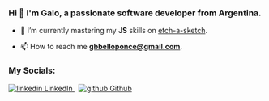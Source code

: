 ### Hi 👋 I'm Galo, a passionate software developer from Argentina.

- 🌱 I’m currently mastering my **JS** skills on [etch-a-sketch](https://github.com/galobponce/etch-a-sketch).

- 📫 How to reach me **gbbelloponce@gmail.com**.

<h3 align="left">My Socials:</h3>
<p align="left">
  <a href="https://www.linkedin.com/in/galo-benjamin-bello-ponce-1957a620b/" target="blank">
    <img src="https://i.stack.imgur.com/gVE0j.png" alt="linkedin"> LinkedIn
  </a>
  &nbsp;
  <a href="https://github.com/galobponce" target="blank">
    <img src="https://i.stack.imgur.com/tskMh.png" alt="github"> Github
  </a>
</p>
